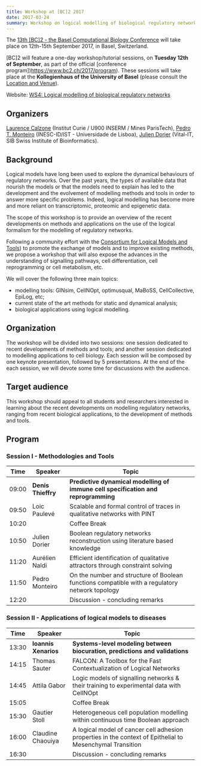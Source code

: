 ```yaml
---
title: Workshop at [BC]2 2017
date: 2017-03-24
summary: Workshop on logical modelling of biological regulatory networks. Basel, Sept. 12th, 2017.
---
```


The [13th [BC]2 - the Basel Computational Biology Conference](https://www.bc2.ch/2017/) will take place on 12th-15th September 2017, in Basel, Switzerland.

[BC]2 will feature a one-day workshop/tutorial sessions, on **Tuesday 12th of September**, as part of the official [conference program])https://www.bc2.ch/2017/program).
These sessions will take place at the **Kollegienhaus of the University of Basel** (please consult the [Location and Venue](https://www.bc2.ch/2017/travel-venue)).

Website: [WS4: Logical modelling of biological regulatory networks](https://www.bc2.ch/2017/program/workshops/ws4)


## Organizers

[Laurence Calzone](https://science.curie.fr/members/laurence-calzone/) (Institut Curie / U900 INSERM / Mines ParisTech), 
[Pedro T. Monteiro](http://pedromonteiro.org) (INESC-ID/IST - Universidade de Lisboa),
[Julien Dorier](https://www.vital-it.ch/about/team) (Vital-IT, SIB Swiss Institute of Bioinformatics).


## Background

Logical models have long been used to explore the dynamical behaviours of regulatory networks. Over the past years, the types of available data that nourish the models or that the models need to explain has led to the development and the evolvement of modelling methods and tools in order to answer more specific problems. Indeed, logical modelling has become more and more reliant on transcriptomic, proteomic and epigenetic data.

The scope of this workshop is to provide an overview of the recent developments on methods and applications on the use of the logical formalism for the modelling of regulatory networks.

Following a community effort with the [Consortium for Logical Models and Tools](http://colomoto.org)) to promote the exchange of models and to improve existing methods, we propose a workshop that will also expose the advances in the understanding of signalling pathways, cell differentiation, cell reprogramming or cell metabolism, etc.

We will cover the following three main topics:

* modelling tools: GINsim, CellNOpt, optimusqual, MaBoSS, CellCollective, EpiLog, etc;
* current state of the art methods for static and dynamical analysis;
* biological applications using logical modelling.

 

## Organization

The workshop will be divided into two sessions: one session dedicated to recent developments of methods and tools; and another session dedicated to modelling applications to cell biology. Each session will be composed by one keynote presentation, followed by 5 presentations. At the end of the each session, we will devote some time for discussions with the audience.



## Target audience

This workshop should appeal to all students and researchers interested in learning about the recent developments on modelling regulatory networks, ranging from recent biological applications, to the development of methods and tools.



## Program

### Session I - Methodologies and Tools


| Time   | Speaker                 |  Topic
| ------ | ----------------------- | --------------------------------------------------------
| 09:00  | **Denis Thieffry**      | **Predictive dynamical modelling of immune cell specification and reprogramming**
| 09:50  | Loic Paulevé            | Scalable and formal control of traces in qualitative networks with PINT
| 10:20  |                         | Coffee Break
| 10:50  | Julien Dorier           | Boolean regulatory networks reconstruction using literature based knowledge
| 11:20  | Aurélien Naldi          | Efficient identification of qualitative attractors through constraint solving
| 11:50  | Pedro Monteiro          | On the number and structure of Boolean functions compatible with a regulatory network topology
| 12:20  |                         | Discussion - concluding remarks


### Session II - Applications of logical models to diseases


| Time   | Speaker                 |  Topic
| ------ | ----------------------- | --------------------------------------------------------
| 13:30  | **Ioannis Xenarios**    | **Systems-level modeling between biocuration, predictions and validations**
| 14:15  | Thomas Sauter           | FALCON: A Toolbox for the Fast Contextualization of Logical Networks
| 14:45  | Attila Gabor            | Logic models of signalling networks & their training to experimental data with CellNOpt
| 15:05  |                         | Coffee Break
| 15:30  | Gautier Stoll           | Heterogeneous cell population modelling within continuous time Boolean approach
| 16:00  | Claudine Chaouiya       | A logical model of cancer cell adhesion properties in the context of Epithelial to Mesenchymal Transition
| 16:30  |                         | Discussion - concluding remarks


